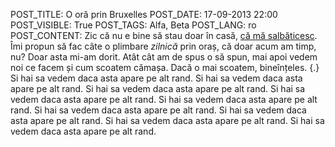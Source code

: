 POST_TITLE: O oră prin Bruxelles
POST_DATE: 17-09-2013 22:00
POST_VISIBLE: True
POST_TAGS: Alfa, Beta
POST_LANG: ro
POST_CONTENT:
Zic că nu e bine să stau doar în casă, [că mă salbăticesc](http://theoatmeal.com/comics/working_home).
Îmi propun să fac câte o plimbare *zilnică* prin oraș, că doar acum am timp, nu? Doar asta mi-am dorit. Atât cât am de spus o să spun, mai apoi vedem noi ce facem și cum scoatem cămașa. Dacă o mai scoatem, bineînțeles.
{.}
Si hai sa vedem daca asta apare pe alt rand.
Si hai sa vedem daca asta apare pe alt rand.
Si hai sa vedem daca asta apare pe alt rand.  Si hai sa vedem daca asta apare pe alt rand.
Si hai sa vedem daca asta apare pe alt rand.
Si hai sa vedem daca asta apare pe alt rand.
Si hai sa vedem daca asta apare pe alt rand.  Si hai sa vedem daca asta apare pe alt rand.
Si hai sa vedem daca asta apare pe alt rand.
